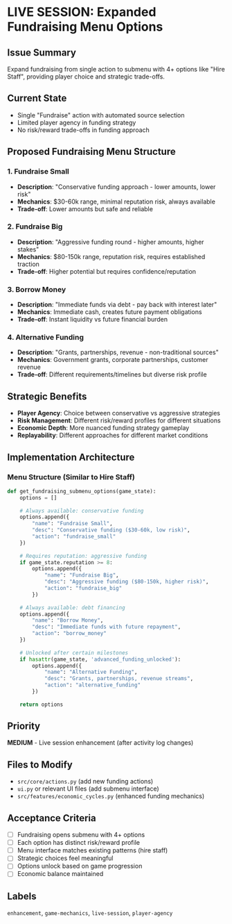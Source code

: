 # LIVE SESSION: Expanded Fundraising Menu Options

## Issue Summary
Expand fundraising from single action to submenu with 4+ options like "Hire Staff", providing player choice and strategic trade-offs.

## Current State
- Single "Fundraise" action with automated source selection
- Limited player agency in funding strategy
- No risk/reward trade-offs in funding approach

## Proposed Fundraising Menu Structure

### 1. Fundraise Small
- **Description**: "Conservative funding approach - lower amounts, lower risk"
- **Mechanics**: $30-60k range, minimal reputation risk, always available
- **Trade-off**: Lower amounts but safe and reliable

### 2. Fundraise Big  
- **Description**: "Aggressive funding round - higher amounts, higher stakes"
- **Mechanics**: $80-150k range, reputation risk, requires established traction
- **Trade-off**: Higher potential but requires confidence/reputation

### 3. Borrow Money
- **Description**: "Immediate funds via debt - pay back with interest later"  
- **Mechanics**: Immediate cash, creates future payment obligations
- **Trade-off**: Instant liquidity vs future financial burden

### 4. Alternative Funding
- **Description**: "Grants, partnerships, revenue - non-traditional sources"
- **Mechanics**: Government grants, corporate partnerships, customer revenue
- **Trade-off**: Different requirements/timelines but diverse risk profile

## Strategic Benefits
- **Player Agency**: Choice between conservative vs aggressive strategies
- **Risk Management**: Different risk/reward profiles for different situations  
- **Economic Depth**: More nuanced funding strategy gameplay
- **Replayability**: Different approaches for different market conditions

## Implementation Architecture

### Menu Structure (Similar to Hire Staff)
```python
def get_fundraising_submenu_options(game_state):
    options = []
    
    # Always available: conservative funding
    options.append({
        "name": "Fundraise Small",
        "desc": "Conservative funding ($30-60k, low risk)",
        "action": "fundraise_small"
    })
    
    # Requires reputation: aggressive funding  
    if game_state.reputation >= 8:
        options.append({
            "name": "Fundraise Big", 
            "desc": "Aggressive funding ($80-150k, higher risk)",
            "action": "fundraise_big"
        })
    
    # Always available: debt financing
    options.append({
        "name": "Borrow Money",
        "desc": "Immediate funds with future repayment",
        "action": "borrow_money"  
    })
    
    # Unlocked after certain milestones
    if hasattr(game_state, 'advanced_funding_unlocked'):
        options.append({
            "name": "Alternative Funding",
            "desc": "Grants, partnerships, revenue streams", 
            "action": "alternative_funding"
        })
    
    return options
```

## Priority
**MEDIUM** - Live session enhancement (after activity log changes)

## Files to Modify
- `src/core/actions.py` (add new funding actions)
- `ui.py` or relevant UI files (add submenu interface)
- `src/features/economic_cycles.py` (enhanced funding mechanics)

## Acceptance Criteria
- [ ] Fundraising opens submenu with 4+ options
- [ ] Each option has distinct risk/reward profile
- [ ] Menu interface matches existing patterns (hire staff)
- [ ] Strategic choices feel meaningful
- [ ] Options unlock based on game progression
- [ ] Economic balance maintained

## Labels  
`enhancement`, `game-mechanics`, `live-session`, `player-agency`
